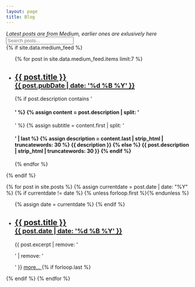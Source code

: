 ```yaml
---
layout: page
title: Blog
---
```


<script src="{{ site.baseurl }}/public/js/blog-search.js"></script>



<div class="blog-posts">
  <i>Latest posts are from Medium, earlier ones are exlusively here</i>
  <div class="search-container">
  <input type="text" id="blog-search" placeholder="Search posts..." aria-label="Search posts">
  </div>
  {% if site.data.medium_feed %}
  <ul class="related-posts">
    {% for post in site.data.medium_feed.items limit:7 %}
      <li>
        <h2>
          <a href="{{ post.link }}" target="_blank">
            <span>{{ post.title }}</span><br/>
            <small>{{ post.pubDate | date: '%d %B %Y' }}</small>
          </a>
        </h2>
        {% if post.description contains '<h4>' %}
          {% assign content = post.description | split: '</h4>' %}
          {% assign subtitle = content.first | split: '<h4>' | last %}
          {% assign description = content.last | strip_html | truncatewords: 30 %}
          {{ description }}
        {% else %}
          {{ post.description | strip_html | truncatewords: 30 }}
        {% endif %}
      </li>
    {% endfor %}
  </ul>
  {% endif %}

  {% for post in site.posts %}
  {% assign currentdate = post.date | date: "%Y" %}
  {% if currentdate != date %}
  {% unless forloop.first %}</ul>{% endunless %}
  <ul class="related-posts">
    {% assign date = currentdate %}
    {% endif %}
    <li>
      <h2>
        <a href="{{ site.baseurl }}{{ post.url }}">
          <span>{{ post.title }}</span><br/>
          <small>{{ post.date | date: '%d %B %Y' }}</small>
        </a>
      </h2>
    </li>
    {{ post.excerpt | remove: '<p>' | remove: '</p>' }}
    <a href="{{ site.baseurl }}{{ post.url }}"> more... </a>
  {% if forloop.last %}</ul>{% endif %}
  {% endfor %}
</div>
